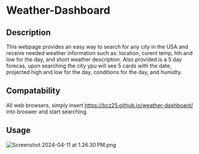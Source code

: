# Weather-Dashboard

## Description
This webpage provides an easy way to search for any city in the USA and receive needed weather information such as: location, curent temp, hih and low for the day, and short weather description. Also provided is a 5 day forecas, upon searching the city ypu will see 5 cards with the date, projected high and low for the day, conditions for the day, and humidty. 

## Compatability 
All web browsers, simply insert https://bcz25.github.io/weather-dashboard/ into broswer and start searching.

## Usage
![Screenshot 2024-04-11 at 1.26.30 PM.png](https://github.com/Bcz25/Payroll/blob/1b70b7d25a18cac0ec8333baa8ee4c17a7bd1e91/Screenshot%202024-03-20%20at%206.08.31%E2%80%AFPM.png)
